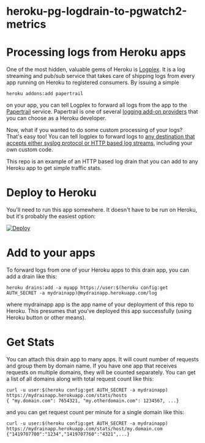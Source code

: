 # heroku-pg-logdrain-to-pgwatch2-metrics

# Processing logs from Heroku apps

One of the most hidden, valuable gems of Heroku is [Logplex](https://devcenter.heroku.com/articles/logplex). It is a log streaming and pub/sub service that takes care of shipping logs from every app running on Heroku to registered consumers. By issuing a simple

```
heroku addons:add papertrail
```

on your app, you can tell Logplex to forward all logs from the app to the [Papertrail](https://addons.heroku.com/papertrail) service. Papertrail is one of several [logging add-on providers](https://addons.heroku.com/#logging) that you can choose as a Heroku developer.

Now, what if you wanted to do some custom processing of your logs? That's easy too! You can tell logplex to forward logs to [any destination that accepts either syslog protocol or HTTP based log streams](https://devcenter.heroku.com/articles/log-drains), including your own custom code.

This repo is an example of an HTTP based log drain that you can add to any Heroku app to get simple traffic stats.

# Deploy to Heroku

You'll need to run this app somewhere. It doesn't have to be run on Heroku, but it's probably the easiest option:

[![Deploy](https://www.herokucdn.com/deploy/button.png)](https://heroku.com/deploy)

# Add to your apps

To forward logs from one of your Heroku apps to this drain app, you can add a drain like this:

```
heroku drains:add -a myapp https://user:$(heroku config:get AUTH_SECRET -a mydrainapp)@mydrainapp.herokuapp.com/log
```

where mydrainapp app is the app name of your deployment of this repo to Heroku. This presumes that you've deployed this app successfully (using Heroku button or other means).

# Get Stats

You can attach this drain app to many apps. It will count number of requests and group them by domain name. If you have one app that receives requests on multiple domains, they will be counted separately. You can get a list of all domains along with total request count like this:

```
curl -u user:$(heroku config:get AUTH_SECRET -a mydrainapp) https://mydrainapp.herokuapp.com/stats/hosts
{ "my.domain.com": 7654321, "my.otherdomain.com": 1234567, ...}
```

and you can get request count per minute for a single domain like this:

```
curl -u user:$(heroku config:get AUTH_SECRET -a mydrainapp) https://mydrainapp.herokuapp.com/stats/host/my.domain.com
{"1419707700":"1234","1419707760":"4321",...}
```
